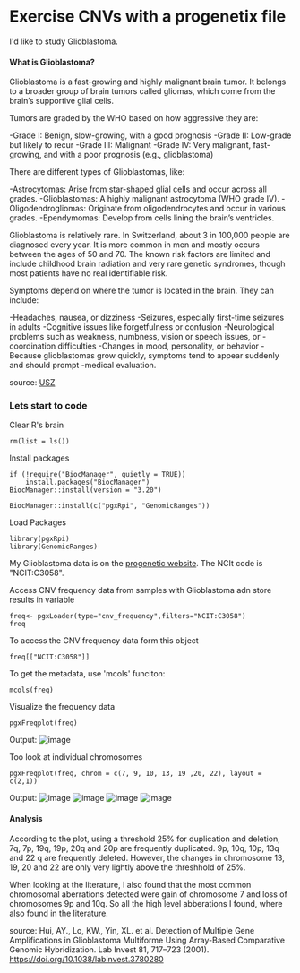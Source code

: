 # Exercise CNVs with a progenetix file

I'd like to study Glioblastoma.
#### What is Glioblastoma?

Glioblastoma is a fast-growing and highly malignant brain tumor. It belongs to a broader group of brain tumors called gliomas, which come from the brain’s supportive glial cells.

Tumors are graded by the WHO based on how aggressive they are:

-Grade I: Benign, slow-growing, with a good prognosis
-Grade II: Low-grade but likely to recur
-Grade III: Malignant
-Grade IV: Very malignant, fast-growing, and with a poor prognosis (e.g., glioblastoma)

There are different types of Glioblastomas, like: 

-Astrocytomas: Arise from star-shaped glial cells and occur across all grades.
-Glioblastomas: A highly malignant astrocytoma (WHO grade IV).
-Oligodendrogliomas: Originate from oligodendrocytes and occur in various grades.
-Ependymomas: Develop from cells lining the brain’s ventricles.

Glioblastoma is relatively rare. In Switzerland, about 3 in 100,000 people are diagnosed every year. It is more common in men and mostly occurs between the ages of 50 and 70. The known risk factors are limited and include childhood brain radiation and very rare genetic syndromes, though most patients have no real identifiable risk.

Symptoms depend on where the tumor is located in the brain. They can include:

-Headaches, nausea, or dizziness
-Seizures, especially first-time seizures in adults
-Cognitive issues like forgetfulness or confusion
-Neurological problems such as weakness, numbness, vision or speech issues, or -coordination difficulties
-Changes in mood, personality, or behavior
-Because glioblastomas grow quickly, symptoms tend to appear suddenly and should prompt -medical evaluation.

source: [USZ](https://www.usz.ch/en/disease/glioblastoma/)
### Lets start to code

Clear R's brain
```{r}
rm(list = ls())
```

Install packages
```{r eval = FALSE}
if (!require("BiocManager", quietly = TRUE))
    install.packages("BiocManager")
BiocManager::install(version = "3.20")

BiocManager::install(c("pgxRpi", "GenomicRanges"))
```
Load Packages
```{r}
library(pgxRpi)
library(GenomicRanges)
```

My Glioblastoma data is on the [progenetic website](https://progenetix.org/subset/?id=NCIT:C3058&datasetIds=progenetix).
The NCIt code is "NCIT:C3058". 

Access CNV frequency data from samples with Glioblastoma adn store results in variable
```{r}
freq<- pgxLoader(type="cnv_frequency",filters="NCIT:C3058")
freq
```

To access the CNV frequency data form this object
```{r}
freq[["NCIT:C3058"]]
```

To get the metadata, use 'mcols' funciton: 
```{r}
mcols(freq)
```
Visualize the frequency data
```{r, fig.width=12, fig.height=6}
pgxFreqplot(freq)
```
Output: 
![image](https://github.com/user-attachments/assets/1c3a590f-0b86-4384-be97-23fb6c4b3f7b)

Too look at individual chromosomes
```{r}
pgxFreqplot(freq, chrom = c(7, 9, 10, 13, 19 ,20, 22), layout = c(2,1))
```
Output: 
![image](https://github.com/user-attachments/assets/0e05f227-a18d-4c4e-9d3d-e9bc9e3e1c39)
![image](https://github.com/user-attachments/assets/86bd46c6-0170-4cb6-8b9f-5517df9cc9a8)
![image](https://github.com/user-attachments/assets/5a1076f3-80c0-4ee7-8bd4-a0a43f266298)
![image](https://github.com/user-attachments/assets/9cd60c20-caa9-4fc7-99cd-444ec0a2042b)
#### Analysis
According to the plot, using a threshold 25% for duplication and deletion, 
7q, 7p, 19q, 19p, 20q and 20p are frequently duplicated. 9p, 10q, 10p, 13q and 22 q are frequently deleted. However, the changes in chromosome 13, 19, 20 and 22 are only very lightly above the threshhold of 25%. 

When looking at the literature, I also found that the most common chromosomal aberrations detected were gain of chromosome 7 and loss of chromosomes 9p and 10q. So all the high level abberations I found, where also found in the literature. 

source: Hui, AY., Lo, KW., Yin, XL. et al. Detection of Multiple Gene Amplifications in Glioblastoma Multiforme Using Array-Based Comparative Genomic Hybridization. Lab Invest 81, 717–723 (2001). https://doi.org/10.1038/labinvest.3780280

